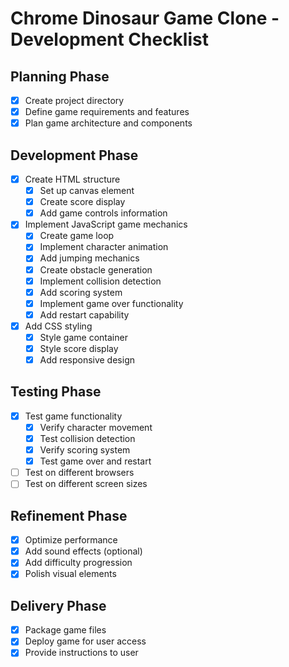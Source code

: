 # Chrome Dinosaur Game Clone - Development Checklist

## Planning Phase
- [x] Create project directory
- [x] Define game requirements and features
- [x] Plan game architecture and components

## Development Phase
- [x] Create HTML structure
  - [x] Set up canvas element
  - [x] Create score display
  - [x] Add game controls information
- [x] Implement JavaScript game mechanics
  - [x] Create game loop
  - [x] Implement character animation
  - [x] Add jumping mechanics
  - [x] Create obstacle generation
  - [x] Implement collision detection
  - [x] Add scoring system
  - [x] Implement game over functionality
  - [x] Add restart capability
- [x] Add CSS styling
  - [x] Style game container
  - [x] Style score display
  - [x] Add responsive design

## Testing Phase
- [x] Test game functionality
  - [x] Verify character movement
  - [x] Test collision detection
  - [x] Verify scoring system
  - [x] Test game over and restart
- [ ] Test on different browsers
- [ ] Test on different screen sizes

## Refinement Phase
- [x] Optimize performance
- [x] Add sound effects (optional)
- [x] Add difficulty progression
- [x] Polish visual elements

## Delivery Phase
- [x] Package game files
- [x] Deploy game for user access
- [x] Provide instructions to user
